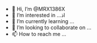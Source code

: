 - 👋 Hi, I’m @MRX1386X
- 👀 I’m interested in ...اذ
- 🌱 I’m currently learning ...
- 💞️ I’m looking to collaborate on ...
- 📫 How to reach me ...

<!---
MRX1386X/MRX1386X is a ✨ special ✨ repository because its `README.md` (this file) appears on your GitHub profile.
You can click the Preview link to take a look at your changes.
--->
